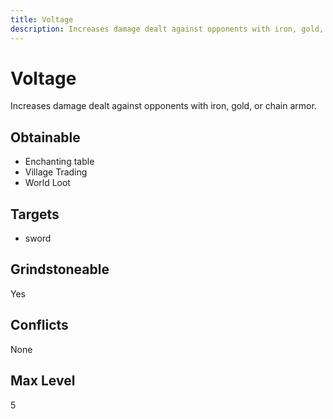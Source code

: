 ```yaml
---
title: Voltage
description: Increases damage dealt against opponents with iron, gold, or chain armor.
---
```

# Voltage
Increases damage dealt against opponents with iron, gold, or chain armor.
## Obtainable
- Enchanting table
- Village Trading
- World Loot
## Targets
- sword
## Grindstoneable
Yes
## Conflicts
None
## Max Level
5
